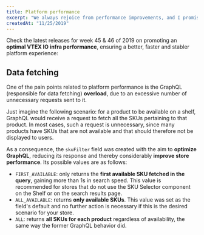 ```yaml
---
title: Platform performance
excerpt: "We always rejoice from performance improvements, and I promise you that this one involving data fetching is legit. Check out the VTEX IO performance improvement for week 45 and 46 of 2019."
createdAt: "11/25/2019"
---
```


Check the latest releases for week 45 & 46 of 2019 on promoting an **optimal VTEX IO infra performance**, ensuring a better, faster and stabler platform experience:

## Data fetching 

One of the pain points related to platform performance is the GraphQL (responsible for data fetching) **overload**, due to an excessive number of unnecessary requests sent to it.  

Just imagine the following scenario: for a product to be available on a shelf, GraphQL would receive a request to fetch all the SKUs pertaining to that product. In most cases, such a request is unnecessary, since many products have SKUs that are not available and that should therefore not be displayed to users.

As a consequence, the `skuFilter` field was created with the aim to **optimize GraphQL**, reducing its response and thereby considerably **improve store performance**. Its possible values are as follows:

- `FIRST_AVAILABLE`: only returns the **first available SKU fetched in the query**, gaining more than 1s in search speed. This value is recommended for stores that do not use the SKU Selector component on the Shelf or on the search results page.
- `ALL_AVAILABLE`: returns **only available SKUs**. This value was set as the field's default and no further action is necessary if this is the desired scenario for your store. 
- `ALL`: returns **all SKUs for each product** regardless of availability, the same way the former GraphQL behavior did.  
